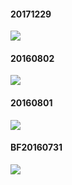 <h4>20171229</h4>
<img src='https://c1.staticflickr.com/5/4731/39364994391_8e8c4502f4_z.jpg'>
<h4>20160802</h4>
<img src='https://c2.staticflickr.com/9/8139/28639259801_c30cd5a820_z.jpg'>
<h4>20160801</h4>
<img src='https://c8.staticflickr.com/9/8815/28084651743_2729dfce85_z.jpg'>
<h4>BF20160731</h4>
<img src='https://c7.staticflickr.com/8/7581/28408879750_9c72692d6a_z.jpg'>

